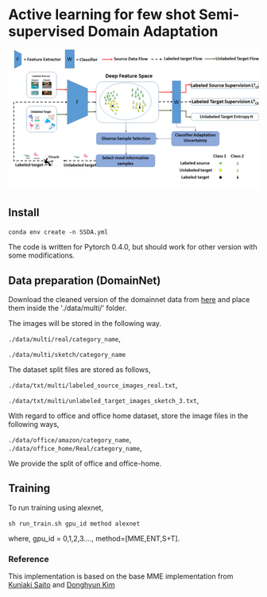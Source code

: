  # Active learning for few shot Semi-supervised Domain Adaptation

![](docs/fig1.png)

## Install

`conda env create -n SSDA.yml`

The code is written for Pytorch 0.4.0, but should work for other version
with some modifications.
## Data preparation (DomainNet)

Download the cleaned version of the domainnet data from [here](http://ai.bu.edu/M3SDA/) and place them inside the './data/multi/' folder.

The images will be stored in the following way.

`./data/multi/real/category_name`,

`./data/multi/sketch/category_name`

The dataset split files are stored as follows,

`./data/txt/multi/labeled_source_images_real.txt`,

`./data/txt/multi/unlabeled_target_images_sketch_3.txt`,


With regard to office and office home dataset, store the image files in the following ways,

 `./data/office/amazon/category_name`,
 `./data/office_home/Real/category_name`,

We provide the split of office and office-home.

## Training

To run training using alexnet,

`sh run_train.sh gpu_id method alexnet`

where, gpu_id = 0,1,2,3...., method=[MME,ENT,S+T].


### Reference
This implementation is based on the base MME implementation from [Kuniaki Saito](http://cs-people.bu.edu/keisaito/) and [Donghyun Kim](https://cs-people.bu.edu/donhk/)





